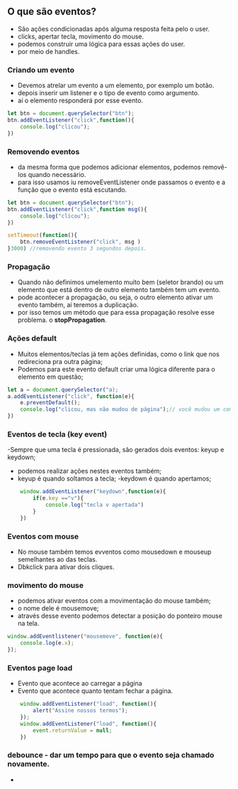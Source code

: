 ## O que são eventos?

- São ações condicionadas após alguma resposta feita pelo o user.
- clicks, apertar tecla, movimento do mouse.
- podemos construir uma lógica para essas ações do user.
- por meio de handles.

### Criando um evento
- Devemos atrelar um evento a um elemento, por exemplo um botão.
- depois inserir um listener e o tipo de evento como argumento.
- aí o elemento responderá por esse evento.
```javascript
let btn = document.querySelector("btn");
btn.addEventListener("click",function(){
    console.log("clicou");
})
```
### Removendo eventos

- da mesma forma que podemos adicionar elementos, podemos removê-los quando necessário.
- para isso usamos iu removeEventListener onde passamos o evento e a função que o evento está escutando.
```javascript
let btn = document.querySelector("btn");
btn.addEventListener("click",function msg(){
    console.log("clicou");
})

setTimeout(function(){
    btn.removeEventListener("click", msg )
}3000) //removendo evento 3 segundos depois.

```
### Propagação

- Quando não definimos umelemento muito bem (seletor brando) ou um elemento que está dentro de outro elemento também tem um evento.
- pode acontecer a propagação, ou seja, o outro elemento ativar um evento também, aí teremos a duplicação.
- por isso temos um método que para essa propagação resolve esse problema. o <strong>stopPropagation</strong>.

### Ações default
- Muitos elementos/teclas já tem ações definidas, como o link que nos redireciona pra outra página;
- Podemos para este evento default criar uma lógica diferente para o elemento em questão;

```javascript
let a = document.querySelector("a);
a.addEventListener("click", function(e){
    e.preventDefault();
    console.log("clicou, mas não mudou de página");// você mudou um comportamento pre-definido do elemento.
})
```
### Eventos de tecla (key event)

-Sempre que uma tecla é pressionada, são gerados dois eventos:
keyup e keydown;
- podemos realizar ações nestes eventos também;
- keyup é quando soltamos a tecla;
-keydown é quando apertamos;
```javascript
    window.addEventListener("keydown",function(e){
        if(e.key =="v"){
            console.log("tecla v apertada")
        }
    })
```

### Eventos com mouse 
- No mouse também temos evventos como mousedown e mouseup semelhantes ao das teclas.
- Dbkclick para ativar dois cliques.

### movimento do mouse
- podemos ativar eventos com a movimentação do mouse também;
- o nome dele é mousemove;
- através desse evento podemos detectar a posição do ponteiro mouse na tela.

```javascript
window.addEventlistener("mousemove", function(e){
    console.log(e.x);
});
```
### Eventos page load
- Evento que acontece ao carregar a página
- Evento que acontece quanto tentam fechar a página.

```javascript
    window.addEventListener("load", function(){
        alert("Assine nossos termos");
    });
    window.addEventListener("load", function(){
        event.returnValue = null;
    })
```
### debounce - dar um tempo para que o evento seja chamado novamente.

-